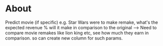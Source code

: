# About
Predict movie (if specific) e.g. Star Wars were to make remake, what's the expected revenue % will it make in comparison to the original —> Need to compare movie remakes like lion king etc, see how much they earn in comparison. so can create new column for such params.
